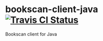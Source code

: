 # bookscan-client-java [![Travis CI Status](https://travis-ci.org/hogelog/bookscan-client-java.svg)](https://travis-ci.org/hogelog/bookscan-client-java)

Bookscan client for Java
